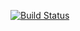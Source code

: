 [![Build Status](https://travis-ci.org/pprintz/MoveFilter.svg?branch=master)](https://travis-ci.org/pprintz/MoveFilter)
